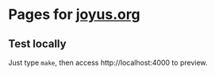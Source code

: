 # Pages for [joyus.org](https://joyus.org)

## Test locally

Just type `make`, then access http://localhost:4000 to preview.

